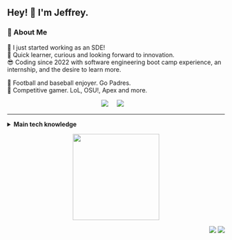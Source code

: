## Hey! 👋 I'm Jeffrey.

<!--
**jeffreyzhangsd/jeffreyzhangsd** is a ✨ _special_ ✨ repository because its `README.md` (this file) appears on your GitHub profile.

Here are some ideas to get you started:

- 🔭 I’m currently working on ...
- 🌱 I’m currently learning ...
- 👯 I’m looking to collaborate on ...
- 🤔 I’m looking for help with ...
- 💬 Ask me about ...
- 📫 How to reach me: ...
- 😄 Pronouns: ...
- ⚡ Fun fact: ...
-->

<!--🤓 Currently studying ...\-->

### 🤔 About Me

🔭 I just started working as an SDE!\
🌱 Quick learner, curious and looking forward to innovation.\
😎 Coding since 2022 with software engineering boot camp experience, an internship, and the desire to learn more. 

🏈 Football and baseball enjoyer. Go Padres. \
👾 Competitive gamer. LoL, OSU!, Apex and more.

<p align="center">
  <a href="mailto:jzhang22la@gmail.com"><img src="https://img.shields.io/badge/gmail-%23D14836.svg?&style=for-the-badge&logo=gmail&logoColor=white" /></a>&nbsp;&nbsp;&nbsp;&nbsp;
  <a href="https://www.linkedin.com/in/jeffreyzhangsd/"><img src="https://img.shields.io/badge/linkedin-%230077B5.svg?&style=for-the-badge&logo=linkedin&logoColor=white" /></a>&nbsp;&nbsp;&nbsp;&nbsp;
</p>

<hr/>


<details>
  <summary><b>Main tech knowledge</b></summary>
  <br/>

![JavaScript](https://img.shields.io/badge/JavaScript-323330.svg?&style=flat&logo=javascript&logoColor=%23F7DF1E)&nbsp;
![TypeScript](https://img.shields.io/badge/TypeScript-%23007ACC.svg?&style=flat&logo=typescript&logoColor=white)&nbsp;
![Python](https://img.shields.io/badge/Python-3670A0?style=flat&logo=python&logoColor=ffdd54)&nbsp;
![Java](https://img.shields.io/badge/java-%23ED8B00.svg?style=flat&logo=openjdk&logoColor=white)
  <br/>
![HTML5](https://img.shields.io/badge/HTML5-E34F26.svg?&style=flat&logo=html5&logoColor=white)&nbsp;
![CSS3](https://img.shields.io/badge/CSS3-%231572B6.svg?&style=flat&logo=css3&logoColor=white)&nbsp;
![Git](https://img.shields.io/badge/Git-%23F05033.svg?&style=flat&logo=git&logoColor=white)&nbsp;
![GitHub](https://img.shields.io/badge/Github-%23121011.svg?&style=flat&logo=github&logoColor=white)&nbsp;
![Docker](https://img.shields.io/badge/Docker-2496ED.svg?&style=flat&logo=docker&logoColor=white)&nbsp;
  <br/>
![Postgres](https://img.shields.io/badge/PostgreSQL-%23316192.svg?&style=flat&logo=postgresql&logoColor=white)
![MySQL](https://img.shields.io/badge/MySQL-4479A1.svg?&style=flat&logo=mariadb&logoColor=white)
![SQLite](https://img.shields.io/badge/SQLite-003B57.svg?&style=flat&logo=sqlite&logoColor=white)
![MongoDB](https://img.shields.io/badge/MongoDB-%234ea94b.svg?style=flat&logo=mongodb&logoColor=white)
  <br/>
![REST API](https://img.shields.io/badge/REST%20APIs-02569B.svg?&style=flat&logo=rest&logoColor=white)&nbsp;
![VSCode](https://img.shields.io/badge/VSCode-007ACC.svg?&style=flat&logo=visual-studio-code)&nbsp;
![TDD](https://img.shields.io/badge/TEST%20DD-E34F26.svg?&style=flat&logo=tdd&logoColor=white)&nbsp;
![SCRUM](https://img.shields.io/badge/SCRUM-6DB33F.svg?&style=flat&logo=ddd&logoColor=white)&nbsp;

</details>

<p align="center">

<img height="200" src="https://github-readme-streak-stats.herokuapp.com?user=jeffreyzhangsd&theme=modern-lilac" />

</p>


<p align="right">
<img src="https://komarev.com/ghpvc/?username=jeffreyzhangsd&style=plastic&label=Views"><img>
<img src="https://badges.pufler.dev/visits/jeffreyzhangsd/jeffreyzhangsd?color=black&logo=github" />
</p>
